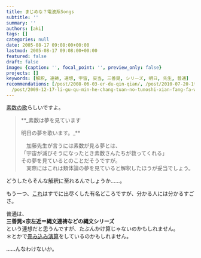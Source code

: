 ```yaml
---
title: まじめな？電波系Songs
subtitle: ''
summary: ''
authors: [aki]
tags: []
categories: null
date: 2005-08-17 09:08:00+00:00
lastmod: 2005-08-17 09:08:00+00:00
featured: false
draft: false
image: {caption: '', focal_point: '', preview_only: false}
projects: []
keywords: [解釈, 連祷, 連想, 宇宙, 妥当, 三善晃, シリーズ, 明日, 先生, 普通]
recommendations: [/post/2008-06-03-er-du-qin-qian/, /post/2010-07-20-1text-file-pezimei-guan-li-1text-filetositedaunrodoke/,
  /post/2009-12-17-li-gu-qu-min-he-chang-tuan-no-tunoshi-xian-fang-fa-wang-xiang-number-tlros-wotong-zitesi-tutakoto/]
---
```

[素数の歌](http://homepage2.nifty.com/hougi/contents/prime.html)らしいですよ。

> **_素数は夢を見ています  
>   
> 明日の夢を歌います。_**  
>     
> 　加藤先生が言うには素数が見る夢とは、  
> 「宇宙が滅びそうになったとき素数さんたちが救ってくれる」  
> その夢を見ているとのことだそうですが。  
> 　実際にはこれは類体論の夢を見ていると解釈したほうが妥当でしょう。

  
  
どうしたらそんな解釈に至れるんでしょうか……。  
  
  
もう一つ、[これ](http://www.seiryojoho-h.ed.jp/webt/syoukai/kouka/kouka.htm)はすでに出尽くした有名どころですが、分かる人には分かるすごさ。  
  
普通は、  
**三善晃×宗左近＝縄文連祷などの縄文シリーズ**  
という連想だと思うんですが、たぶんかけ算じゃないのかもしれません。  
＊とかで[畳み込み演算](http://www.science.aster.ersdac.or.jp/jp/glossary/jp/ta/convolution.html)をしているのかもしれません。  
  
……んなわけないか。


